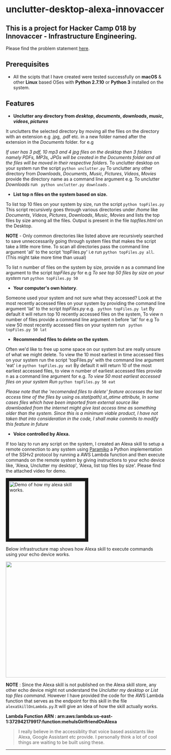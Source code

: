 # unclutter-desktop-alexa-innovaccer

## This is a project for Hacker Camp 018 by Innovaccer - Infrastructure Engineering.
Please find the problem statement [here](https://drive.google.com/file/d/1azvXBMhBmhiFRDDTR3cDegJUNTxvg3ak/view).
## Prerequisites
* All the scipts that I have created were tested successfully on **macOS** & other **Linux** based OSes with **Python 2.7.10** or **Python 3** installed on the system.

## Features
* **Unclutter any directory from *desktop*, *documents*, *downloads*, *music*, *videos*, *pictures***   

It unclutters the selected directory by moving all the files on the directory with an extension e.g .jpg, .pdf etc. in a new folder named after the extension in the *Documents* folder. for e.g

*If user has 3 pdf, 10 mp3 and 4 jpg files on the desktop then 3 folders namely *PDFs*, *MP3s*, *JPGs* will be created in the *Documents* folder and all the files will be moved in their respective folders.*
To unclutter desktop on your system run the script
``` python unclutter.py ```
To unclutter any other directory from *Downloads*, *Documents*, *Music*, *Pictures*, *Videos*, *Movies* provide the directory name as a command line argument e.g. To unclutter *Downloads* run
```  python unclutter.py downloads ``` .

* **List top n files on the system based on size.** 

To list top 10 files on your system by size, run the script
``` python topFiles.py ```
This script recursively goes through various directories under */home* like *Documents*, *Videos*, *Pictures*, *Downloads*, *Music*, *Movies* and lists the top files by size among all the files.
Output is present in the file *topfiles.html* on the Desktop.

**NOTE** - Only common directories like listed above are recursively searched to save unneccessarily going through system files that makes the script take a little more time. 
To scan all directories pass the command line argument 'all' to the script 'topFiles.py' i.e run `python topFiles.py all`. (This might take more time than usual)

To list n number of files on the system by size, provide n as a command line argument to the script *topFiles.py* for e.g 
*To see top 50 files by size on your system run*
``` python topFiles.py 50 ```

* **Your computer's own history**.

Someone used your system and not sure what they accessed? Look at the most recently accessed files on your system by providing the command line argument 'lat' to the script *topFiles.py* e.g.
``` python topFiles.py lat```
By default it will return top 10 recently accessed files on the system, To view n number of files provide a command line argument n before 'lat' for e.g To view 50 most recently accessed files on your system run 
``` python topFiles.py 50 lat```
* **Recommended files to delete on the system**.

Often we'd like to free up some space on our system but are really unsure of what we might delete. To view the 10 most earliest in time accessed files on your system run the script 'topFiles.py' with the command line argument 'eat' i.e 
``` python topFiles.py eat ```
By default it will return 10 of the most earliest accessed files, to view n number of earliest accessed files provide n as a command line argument for e.g. *To view 50 most earliest accessed files on your system Run*
``` python topFiles.py 50 eat ```

*Please note that the 'recomended files to delete' feature accesses the last access time of the files by using os.stat(path).st_atime attribute, In some cases files which have been imported from external source like downloaded from the internet might give last access time as something older than the system. Since this is a minimum viable product, I have not taken that into consideration in the code, I shall make commits to modify this feature in future* 

* **Voice controlled by Alexa.**

If too lazy to run any script on the system, I created an Alexa skill to setup a remote connection to any system using [Paramiko](http://www.paramiko.org/) a Python implementation of the SSHv2 protocol by running a AWS Lambda function and then execute commands on the remote system by giving instructions to your echo device like, 'Alexa, Unclutter my desktop', 'Alexa, list top files by size'. 
Please find the attached video for demo. 

<a href="http://www.youtube.com/watch?feature=player_embedded&v=TfxH1XS1Ygs" target="_blank"><img src="http://img.youtube.com/vi/TfxH1XS1Ygs/0.jpg" 
alt="Demo of how my alexa skill works." width="240" height="180" border="10" /></a>

Below infrastructure map shows how Alexa skill to execute commands using your echo device works.

<img src="https://github.com/mehuled/unclutter-desktop-alexa-innovaccer/blob/features/alexaworksFinal.png" width="910" height="364" />

**NOTE** : Since the Alexa skill is not published on the Alexa skill store, any other echo device might not understand the *Unclutter my desktop* or *List top files command*. However I have provided the code for the AWS Lambda function that serves as the endpoint for this skill in the file `alexaSkillOnLambda.py`.It will give an idea of how the skill actually works.

**Lambda Function ARN : arn:aws:lambda:us-east-1:372942179917:function:mehulsGirlfriendOnAlexa**


> I really believe in the accessiblity that voice based assistants like Alexa, Google Assistant etc provide. I personally think a lot of cool things are waiting to be built using these. 

***

